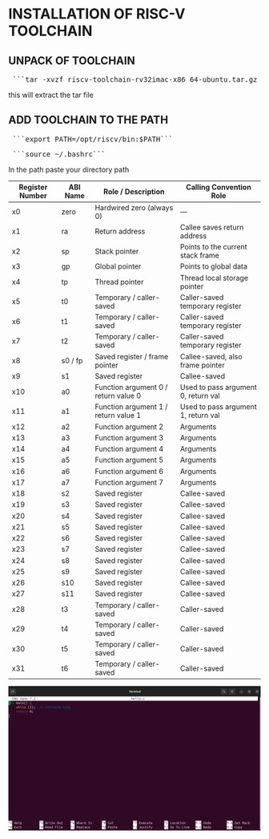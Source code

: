 # INSTALLATION OF RISC-V TOOLCHAIN
## UNPACK OF TOOLCHAIN
<pre> ```tar -xvzf riscv-toolchain-rv32imac-x86_64-ubuntu.tar.gz ``` </pre>
this will extract the tar file
## ADD TOOLCHAIN TO THE PATH
<pre> ```export PATH=/opt/riscv/bin:$PATH``` </pre>
<pre> ```source ~/.bashrc``` </pre>
In the path paste your directory path 

| Register Number | ABI Name | Role / Description               | Calling Convention Role                |
|-----------------|----------|--------------------------------|---------------------------------------|
| x0              | zero     | Hardwired zero (always 0)       | —                                     |
| x1              | ra       | Return address                  | Callee saves return address           |
| x2              | sp       | Stack pointer                  | Points to the current stack frame     |
| x3              | gp       | Global pointer                 | Points to global data                  |
| x4              | tp       | Thread pointer                 | Thread local storage pointer          |
| x5              | t0       | Temporary / caller-saved       | Caller-saved temporary register       |
| x6              | t1       | Temporary / caller-saved       | Caller-saved temporary register       |
| x7              | t2       | Temporary / caller-saved       | Caller-saved temporary register       |
| x8              | s0 / fp   | Saved register / frame pointer | Callee-saved, also frame pointer      |
| x9              | s1       | Saved register                 | Callee-saved                         |
| x10             | a0       | Function argument 0 / return value 0 | Used to pass argument 0, return val   |
| x11             | a1       | Function argument 1 / return value 1 | Used to pass argument 1, return val   |
| x12             | a2       | Function argument 2             | Arguments                            |
| x13             | a3       | Function argument 3             | Arguments                            |
| x14             | a4       | Function argument 4             | Arguments                            |
| x15             | a5       | Function argument 5             | Arguments                            |
| x16             | a6       | Function argument 6             | Arguments                            |
| x17             | a7       | Function argument 7             | Arguments                            |
| x18             | s2       | Saved register                 | Callee-saved                        |
| x19             | s3       | Saved register                 | Callee-saved                        |
| x20             | s4       | Saved register                 | Callee-saved                        |
| x21             | s5       | Saved register                 | Callee-saved                        |
| x22             | s6       | Saved register                 | Callee-saved                        |
| x23             | s7       | Saved register                 | Callee-saved                        |
| x24             | s8       | Saved register                 | Callee-saved                        |
| x25             | s9       | Saved register                 | Callee-saved                        |
| x26             | s10      | Saved register                 | Callee-saved                        |
| x27             | s11      | Saved register                 | Callee-saved                        |
| x28             | t3       | Temporary / caller-saved       | Caller-saved                       |
| x29             | t4       | Temporary / caller-saved       | Caller-saved                       |
| x30             | t5       | Temporary / caller-saved       | Caller-saved                       |
| x31             | t6       | Temporary / caller-saved       | Caller-saved                       |


![image alt](https://github.com/kathireesan/vsdRiscvSoc/blob/85cdec0f23d1ef64593bc234dbd67bbae1b74f97/Screenshot%20from%202025-06-08%2015-28-49.png)

